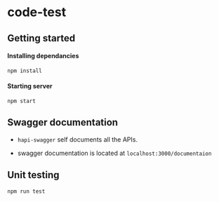 # code-test

## Getting started

#### Installing dependancies

`npm install`

#### Starting server

`npm start`



## Swagger documentation

- `hapi-swagger` self documents all the APIs.

- swagger documentation is located at `localhost:3000/documentaion`

## Unit testing

`npm run test`
